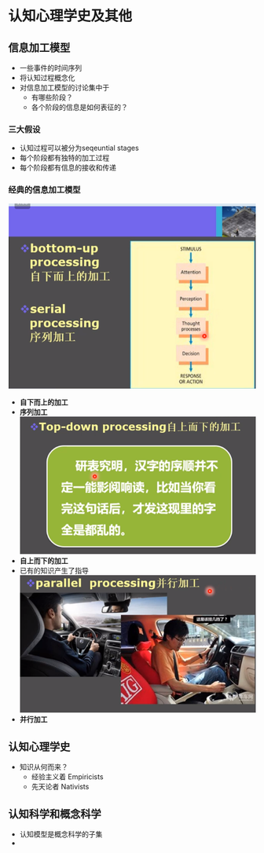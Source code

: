 # 认知心理学史及其他
## 信息加工模型
+ 一些事件的时间序列
+ 将认知过程概念化
+ 对信息加工模型的讨论集中于
  + 有哪些阶段？
  + 各个阶段的信息是如何表征的？
### 三大假设
+ 认知过程可以被分为seqeuntial stages
+ 每个阶段都有独特的加工过程
+ 每个阶段都有信息的接收和传递
### 经典的信息加工模型
![](img/2020-02-21-14-43-27.png)
+ **自下而上的加工**
+ **序列加工**
![](img/2020-02-21-14-44-55.png)
+ **自上而下的加工**
+ 已有的知识产生了指导
![](img/2020-02-21-14-46-06.png)
+ **并行加工**

## 认知心理学史
+ 知识从何而来？
  + 经验主义着 Empiricists
  + 先天论者 Nativists

## 认知科学和概念科学
+ 认知模型是概念科学的子集
+ 